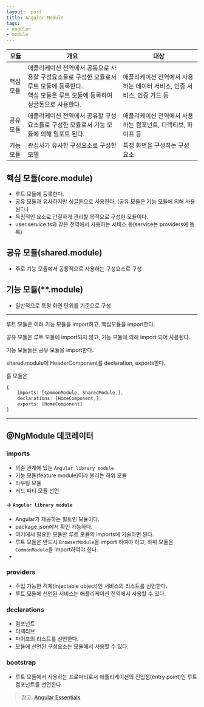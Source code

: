 ```yaml
---
layout:  post
title: Angular Module
tags:
- angular
- module
---
```


| 모듈    | 개요                                                                                   | 대상                                        |
|-------|--------------------------------------------------------------------------------------|-------------------------------------------|
| 핵심 모듈 | 애플리케이션 전역에서 공통으로 사용할 구성요소들로 구성한 모듈로서 루트 모듈에 등록한다.<br/>핵심 모듈은 루트 모듈에 등록하여 싱글톤으로 사용한다. | 애플리케이션 전역에서 사용하는 데이터 서비스, 인증 서비스, 인증 가드 등 |
| 공유 모듈 | 애플리케이션 전역에서 공유할 구성요소들로 구성한 모듈로서 기능 모듈에 의해 임포트 된다.                                    | 애플리케이션 전역에서 사용하는 컴포넌트, 디렉티브, 파이프 등        |
| 기능 모듈 | 관심사가 유사한 구성요소로 구성한 모델                                                                | 특정 화면을 구성하는 구성 요소                         |

## 핵심 모듈(core.module)
- 루트 모듈에 등록한다.
- 공유 모듈과 유사하지만 싱글톤으로 사용한다. (공유 모듈은 기능 모듈에 의해 사용된다.)
- 독립적인 요소로 간결하게 관리할 목적으로 구성한 모듈이다.
- user.service.ts와 같은 전역에서 사용하는 서비스 등(service는 providers에 등록)

## 공유 모듈(shared.module)
- 주로 기능 모듈에서 공통적으로 사용하는 구성요소로 구성


## 기능 모듈(**.module)
- 일반적으로 특정 화면 단위를 기준으로 구성

---
루트 모듈은 여러 기능 모듈을 import하고, 핵심모듈을 import한다.

공유 모듈은 루트 모듈에 import되지 않고, 기능 모듈에 의해 import 되어 사용된다. 

기능 모듈들은 공유 모듈을 import한다.

shared.module에 HeaderComponent를 declaration, exports한다.

홈 모듈은
```typescript
{
    imports: [CommonModule, SharedModule,],
    declarations: [HomeComponent,],
    exports: [HomeComponent]
]  
```

---
## @NgModule 데코레이터
### imports
- 의존 관계에 있는 `Angular library module`
- 기능 모듈(feature module)이라 불리는 하위 모듈
- 라우팅 모듈
- 서드 파티 모듈 선언
#### -> `Angular library module`
- Angular가 제공하는 빌트인 모듈이다.
- package.json에서 확인 가능하다.
- 여기에서 필요한 모듈만 루트 모듈의 imports에 기술하면 된다.
- 루트 모듈은 반드시 `BrowserModule`을 import 하여야 하고, 하위 모듈은 `CommonModule`을 import하여야 한다.
-

### providers
- 주입 가능한 객체(injectable object)인 서비스의 리스트를 선언한다.
- 루트 모듈에 선언된 서비스는 애플리케이션 전역에서 사용할 수 있다.

### declarations
- 컴포넌트
- 디렉티브
- 파이프의 리스트를 선언한다.
- 모듈에 선언된 구성요소는 모듈에서 사용할 수 있다.

### bootstrap
- 루트 모듈에서 사용하는 프로퍼티로서 애플리케이션의 진입점(entry point)인 루트 컴포넌트를 선언한다.



> 참고: [Angular Essentials](http://www.yes24.com/Product/Goods/62063090)
